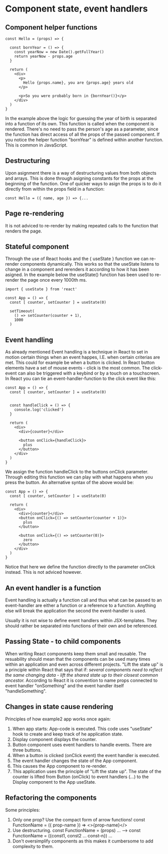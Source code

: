 # Component state, event handlers

## Component helper functions
```
const Hello = (props) => {

  const bornYear = () => {
    const yearNow = new Date().getFullYear()
    return yearNow - props.age
  }

  return (
    <div>
      <p>
        Hello {props.name}, you are {props.age} years old
      </p>

      <p>So you were probably born in {bornYear()}</p>
    </div>
  )
}
```
In the example above the logic for guessing the year of birth is separated into a function of its own. This function is called when the component is rendered. There's no need to pass the person's age as a parameter, since the function has direct access of all the props of the passed component. If you notice the helper function "bornYear" is defined within another function. This is common in JavaScript.

## Destructuring
Upon asignment there is a way of destructuring values from both objects and arrays. This is done through asigning constants for the props at the beginning of the function. One of quicker ways to asign the props is to do it directly from within the props field in a function:
```
const Hello = ({ name, age }) => {...
```
## Page re-rendering
It is not adviced to re-render by making repeated calls to the function that renders the page.

## Stateful component
Through the use of React hooks and the { useState } function we can re-render components dynamically. This works so that the useState listens to change in a component and rerenders it according to how it has been asigned. In the example below the useState() function has been used to re-render the page once every 1000th ms.
```
import { useState } from 'react'

const App = () => {
  const [ counter, setCounter ] = useState(0)

  setTimeout(
    () => setCounter(counter + 1),
    1000
  )
```

## Event handling
As already mentioned Event handling is a technique in React to set in motion certain things when an event happes, I.E. when certain criterias are met. This could for example be when a button is clicked. In React button elements have a set of mouse events - click is the most common. The click-event can also be triggered with a keybind or by a touch on a touchscreen. In React you can tie an event-handler-function to the click event like this:
```
const App = () => {
  const [ counter, setCounter ] = useState(0)


  const handleClick = () => {
    console.log('clicked')
  }

  return (
    <div>
      <div>{counter}</div>

      <button onClick={handleClick}>
        plus
      </button>
    </div>
  )
}
```
We assign the function handleClick to the buttons onClick parameter. Through editing this function we can play with what happens when you press the button. An alternative syntax of the above would be:
```
const App = () => {
  const [ counter, setCounter ] = useState(0)

  return (
    <div>
      <div>{counter}</div>
      <button onClick={() => setCounter(counter + 1)}>
        plus
      </button>

      <button onClick={() => setCounter(0)}> 
        zero
      </button>
    </div>
  )
}
```
Notice that here we define the function directly to the parameter onClick instead. This is not adviced however.

## An event handler is a function
Event handling is actually a function call and thus what can be passed to an event-handler are either a function or a reference to a function. Anything else will break the application the second the event-handler is used.

Usually it is not wise to define event handlers within JSX-templates. They should rather be separated into functions of their own and be referenced. 
## Passing State - to child components
When writing React components keep them small and reusable. The resuability should mean that the components can be used many times within an application and even across different projects. "Lift the state up" is a principle within React that says that if: *several components need to reflect the same changing data - lift the shared state up to their closest common ancestor.*
According to React it is convention to name props connected to event handler "onSomething" and the event handler itself "handleSomething".

## Changes in state cause rendering
Principles of how example2 app works once again:
1. When app starts: App-code is executed. This code uses "useState" hook to create and keep track of he application state.
2. Display component displays the counter.
3. Button component uses event handlers to handle events. There are three buttons.
4. When a button is clicked (onClick event) the event handler is executed.
5. The event handler changes the state of the App component.
6. This causes the App component to re-render.
7. This application uses the principle of "Lift the state up". The state of the counter is lifted from Button (onClick) to event handlers (...) to the Display component to the App useState.

## Refactoring the components
Some principles:
  1. Only one prop? Use the compact form of arrow functions! const FunctionName = ({ prop-name }) => <>{prop-name}</>
  2. Use destructuring. const FunctionName = (props) ... --> const FunctionName = ({const1, const2 ... const-n}) ...
  3. Don't oversimplify components as this makes it cumbersome to add complexity to them.

